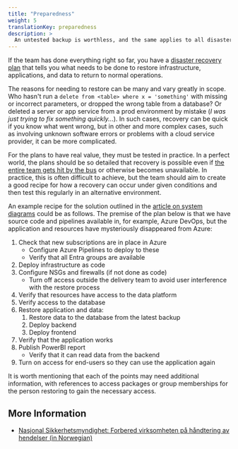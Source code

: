 ```yaml
---
title: "Preparedness"
weight: 5
translationKey: preparedness
description: >
  An untested backup is worthless, and the same applies to all disaster recovery plans unless they are tested. The team must verify backups and plans regularly so that everyone knows what needs to happen.
---
```

If the team has done everything right so far, you have a [disaster recovery plan](plan/business-continuity) that tells you what needs to be done to restore infrastructure, applications, and data to return to normal operations.

The reasons for needing to restore can be many and vary greatly in scope. Who hasn't run a ```delete from <table> where x = 'something'``` with missing or incorrect parameters, or dropped the wrong table from a database? Or deleted a server or app service from a prod environment by mistake (_I was just trying to fix something quickly..._). In such cases, recovery can be quick if you know what went wrong, but in other and more complex cases, such as involving unknown software errors or problems with a cloud service provider, it can be more complicated.

For the plans to have real value, they must be tested in practice. In a perfect world, the plans should be so detailed that recovery is possible even if [the entire team gets hit by the bus](https://en.wikipedia.org/wiki/Bus_factor) or otherwise becomes unavailable. In practice, this is often difficult to achieve, but the team should aim to create a good recipe for how a recovery can occur under given conditions and then test this regularly in an alternative environment.

An example recipe for the solution outlined in the [article on system diagrams](design/system-diagrams-and-drawings/) could be as follows. The premise of the plan below is that we have source code and pipelines available in, for example, Azure DevOps, but the application and resources have mysteriously disappeared from Azure:

1. Check that new subscriptions are in place in Azure
    * Configure Azure Pipelines to deploy to these
    * Verify that all Entra groups are available
2. Deploy infrastructure as code
3. Configure NSGs and firewalls (if not done as code)
    * Turn off access outside the delivery team to avoid user interference with the restore process
4. Verify that resources have access to the data platform
5. Verify access to the database
6. Restore application and data:
    1. Restore data to the database from the latest backup
    2. Deploy backend
    3. Deploy frontend
7. Verify that the application works
8. Publish PowerBI report
    * Verify that it can read data from the backend
9. Turn on access for end-users so they can use the application again

It is worth mentioning that each of the points may need additional information, with references to access packages or group memberships for the person restoring to gain the necessary access.

## More Information
* [Nasjonal Sikkerhetsmyndighet: Forbered virksomheten på håndtering av hendelser (in Norwegian)](https://nsm.no/regelverk-og-hjelp/rad-og-anbefalinger/grunnprinsipper-for-ikt-sikkerhet/handtere-og-gjenopprette/forbered-virksomheten-pa-handtering-av-hendelser/)
